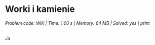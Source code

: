 # Worki i kamienie
###### Problem code: WIK \| Time: 1.00 s \| Memory: 64 MB \| Solved: yes \| print

Ja
